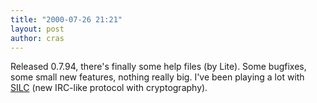 ```yaml
---
title: "2000-07-26 21:21"
layout: post
author: cras
---
```

Released 0.7.94, there's finally some help files (by Lite). Some
bugfixes, some small new features, nothing really big. I've been playing
a lot with [SILC](https://en.wikipedia.org/wiki/SILC_\(protocol\)) (new
IRC-like protocol with cryptography).

